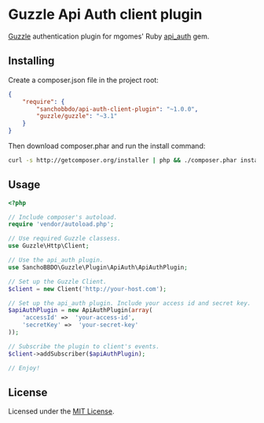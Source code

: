 Guzzle Api Auth client plugin
=============================

[Guzzle](http://guzzlephp.org/) authentication plugin for mgomes' Ruby [api_auth](https://github.com/mgomes/api_auth) gem.

Installing
----------

Create a composer.json file in the project root:

```json
{
    "require": {
        "sanchobbdo/api-auth-client-plugin": "~1.0.0",
        "guzzle/guzzle": "~3.1"
    }
}
```

Then download composer.phar and run the install command:

```bash
curl -s http://getcomposer.org/installer | php && ./composer.phar install
```

Usage
-----

```php
<?php

// Include composer's autoload.
require 'vendor/autoload.php';

// Use required Guzzle classess.
use Guzzle\Http\Client;

// Use the api_auth plugin.
use SanchoBBDO\Guzzle\Plugin\ApiAuth\ApiAuthPlugin;

// Set up the Guzzle Client.
$client = new Client('http://your-host.com');

// Set up the api_auth plugin. Include your access id and secret key.
$apiAuthPlugin = new ApiAuthPlugin(array(
    'accessId' =>  'your-access-id',
    'secretKey' =>  'your-secret-key'
));

// Subscribe the plugin to client's events.
$client->addSubscriber($apiAuthPlugin);

// Enjoy!
```

License
-------

Licensed under the [MIT License](http://opensource.org/licenses/MIT).
